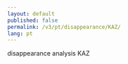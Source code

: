 ```yaml
---
layout: default
published: false
permalink: /v3/pt/disappearance/KAZ/
lang: pt
---
```


disappearance analysis KAZ
